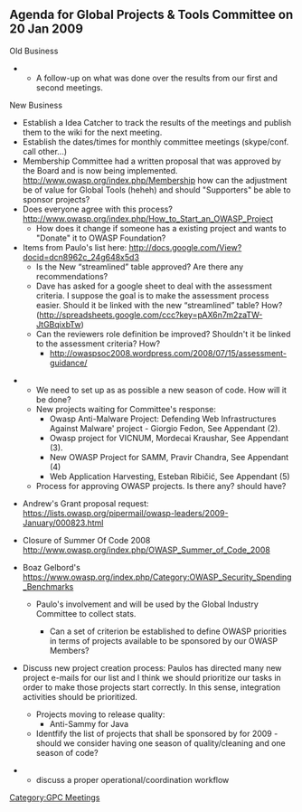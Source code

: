 ## Agenda for Global Projects & Tools Committee on 20 Jan 2009

Old Business

  -   - A follow-up on what was done over the results from our first and
        second meetings.

New Business

  - Establish a Idea Catcher to track the results of the meetings and
    publish them to the wiki for the next meeting.
  - Establish the dates/times for monthly committee meetings
    (skype/conf. call other...)
  - Membership Committee had a written proposal that was approved by the
    Board and is now being implemented.
    <http://www.owasp.org/index.php/Membership> how can the adjustment
    be of value for Global Tools (heheh) and should "Supporters" be able
    to sponsor projects?
  - Does everyone agree with this process?
    <http://www.owasp.org/index.php/How_to_Start_an_OWASP_Project>
      - How does it change if someone has a existing project and wants
        to "Donate" it to OWASP Foundation?
  - Items from Paulo's list here:
    <http://docs.google.com/View?docid=dcn8962c_24g648x5d3>
      - Is the New “streamlined” table approved? Are there any
        recommendations?
      - Dave has asked for a google sheet to deal with the assessment
        criteria. I suppose the goal is to make the assessment process
        easier. Should it be linked with the new “streamlined” table?
        How?
        (http://spreadsheets.google.com/ccc?key=pAX6n7m2zaTW-JtGBqixbTw)
      - Can the reviewers role definition be improved? Shouldn't it be
        linked to the assessment criteria? How?
          - <http://owaspsoc2008.wordpress.com/2008/07/15/assessment-guidance/>

<!-- end list -->

  -   - We need to set up as as possible a new season of code. How will
        it be done?
      - New projects waiting for Committee's response:
          - Owasp Anti-Malware Project: Defending Web Infrastructures
            Against Malware' project - Giorgio Fedon, See Appendant (2).
          - Owasp project for VICNUM, Mordecai Kraushar, See Appendant
            (3).
          - New OWASP Project for SAMM, Pravir Chandra, See Appendant
            (4)
          - Web Application Harvesting, Esteban Ribičić, See Appendant
            (5)
      - Process for approving OWASP projects. Is there any? should have?

  - Andrew's Grant proposal request:
    <https://lists.owasp.org/pipermail/owasp-leaders/2009-January/000823.html>

  - Closure of Summer Of Code 2008
    <http://www.owasp.org/index.php/OWASP_Summer_of_Code_2008>

  - Boaz Gelbord's
    <https://www.owasp.org/index.php/Category:OWASP_Security_Spending_Benchmarks>
    - Paulo's involvement and will be used by the Global Industry
    Committee to collect stats.

      - Can a set of criterion be established to define OWASP priorities
        in terms of projects available to be sponsored by our OWASP
        Members?

  - Discuss new project creation process: Paulos has directed many new
    project e-mails for our list and I think we should prioritize our
    tasks in order to make those projects start correctly. In this
    sense, integration activities should be prioritized.

      - Projects moving to release quality:
          - Anti-Sammy for Java
      - Identfify the list of projects that shall be sponsored by for
        2009 - should we consider having one season of quality/cleaning
        and one season of code?

<!-- end list -->

  -   - discuss a proper operational/coordination workflow

[Category:GPC Meetings](Category:GPC_Meetings "wikilink")